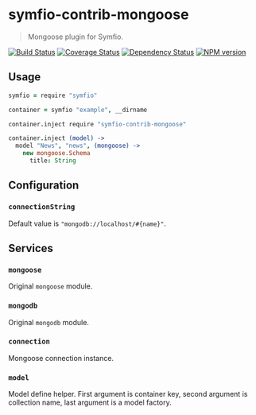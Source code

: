 # symfio-contrib-mongoose

> Mongoose plugin for Symfio.

[![Build Status](https://travis-ci.org/symfio/symfio-contrib-mongoose.png?branch=master)](https://travis-ci.org/symfio/symfio-contrib-mongoose)
[![Coverage Status](https://coveralls.io/repos/symfio/symfio-contrib-mongoose/badge.png?branch=master)](https://coveralls.io/r/symfio/symfio-contrib-mongoose?branch=master)
[![Dependency Status](https://gemnasium.com/symfio/symfio-contrib-mongoose.png)](https://gemnasium.com/symfio/symfio-contrib-mongoose)
[![NPM version](https://badge.fury.io/js/symfio-contrib-mongoose.png)](http://badge.fury.io/js/symfio-contrib-mongoose)

## Usage

```coffee
symfio = require "symfio"

container = symfio "example", __dirname

container.inject require "symfio-contrib-mongoose"

container.inject (model) ->
  model "News", "news", (mongoose) ->
    new mongoose.Schema
      title: String
```

## Configuration

### `connectionString`

Default value is `"mongodb://localhost/#{name}"`.

## Services

### `mongoose`

Original `mongoose` module.

### `mongodb`

Original `mongodb` module.

### `connection`

Mongoose connection instance.

### `model`

Model define helper. First argument is container key, second argument is
collection name, last argument is a model factory.

